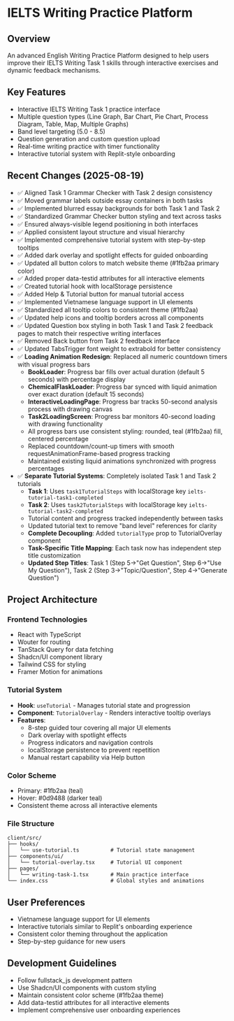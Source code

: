 # IELTS Writing Practice Platform

## Overview
An advanced English Writing Practice Platform designed to help users improve their IELTS Writing Task 1 skills through interactive exercises and dynamic feedback mechanisms.

## Key Features
- Interactive IELTS Writing Task 1 practice interface
- Multiple question types (Line Graph, Bar Chart, Pie Chart, Process Diagram, Table, Map, Multiple Graphs)
- Band level targeting (5.0 - 8.5)
- Question generation and custom question upload
- Real-time writing practice with timer functionality
- Interactive tutorial system with Replit-style onboarding

## Recent Changes (2025-08-19)
- ✅ Aligned Task 1 Grammar Checker with Task 2 design consistency
- ✅ Moved grammar labels outside essay containers in both tasks
- ✅ Implemented blurred essay backgrounds for both Task 1 and Task 2
- ✅ Standardized Grammar Checker button styling and text across tasks
- ✅ Ensured always-visible legend positioning in both interfaces
- ✅ Applied consistent layout structure and visual hierarchy
- ✅ Implemented comprehensive tutorial system with step-by-step tooltips
- ✅ Added dark overlay and spotlight effects for guided onboarding
- ✅ Updated all button colors to match website theme (#1fb2aa primary color)
- ✅ Added proper data-testid attributes for all interactive elements
- ✅ Created tutorial hook with localStorage persistence
- ✅ Added Help & Tutorial button for manual tutorial access
- ✅ Implemented Vietnamese language support in UI elements
- ✅ Standardized all tooltip colors to consistent theme (#1fb2aa)
- ✅ Updated help icons and tooltip borders across all components
- ✅ Updated Question box styling in both Task 1 and Task 2 feedback pages to match their respective writing interfaces
- ✅ Removed Back button from Task 2 feedback interface
- ✅ Updated TabsTrigger font weight to extrabold for better consistency
- ✅ **Loading Animation Redesign**: Replaced all numeric countdown timers with visual progress bars
  - **BookLoader**: Progress bar fills over actual duration (default 5 seconds) with percentage display
  - **ChemicalFlaskLoader**: Progress bar synced with liquid animation over exact duration (default 15 seconds)
  - **InteractiveLoadingPage**: Progress bar tracks 50-second analysis process with drawing canvas
  - **Task2LoadingScreen**: Progress bar monitors 40-second loading with drawing functionality
  - All progress bars use consistent styling: rounded, teal (#1fb2aa) fill, centered percentage
  - Replaced countdown/count-up timers with smooth requestAnimationFrame-based progress tracking
  - Maintained existing liquid animations synchronized with progress percentages
- ✅ **Separate Tutorial Systems**: Completely isolated Task 1 and Task 2 tutorials
  - **Task 1**: Uses `task1TutorialSteps` with localStorage key `ielts-tutorial-task1-completed`
  - **Task 2**: Uses `task2TutorialSteps` with localStorage key `ielts-tutorial-task2-completed`
  - Tutorial content and progress tracked independently between tasks
  - Updated tutorial text to remove "band level" references for clarity
  - **Complete Decoupling**: Added `tutorialType` prop to TutorialOverlay component
  - **Task-Specific Title Mapping**: Each task now has independent step title customization
  - **Updated Step Titles**: Task 1 (Step 5→"Get Question", Step 6→"Use My Question"), Task 2 (Step 3→"Topic/Question", Step 4→"Generate Question")

## Project Architecture

### Frontend Technologies
- React with TypeScript
- Wouter for routing
- TanStack Query for data fetching
- Shadcn/UI component library
- Tailwind CSS for styling
- Framer Motion for animations

### Tutorial System
- **Hook**: `useTutorial` - Manages tutorial state and progression
- **Component**: `TutorialOverlay` - Renders interactive tooltip overlays
- **Features**: 
  - 8-step guided tour covering all major UI elements
  - Dark overlay with spotlight effects
  - Progress indicators and navigation controls
  - localStorage persistence to prevent repetition
  - Manual restart capability via Help button

### Color Scheme
- Primary: #1fb2aa (teal)
- Hover: #0d9488 (darker teal)
- Consistent theme across all interactive elements

### File Structure
```
client/src/
├── hooks/
│   └── use-tutorial.ts          # Tutorial state management
├── components/ui/
│   └── tutorial-overlay.tsx     # Tutorial UI component
├── pages/
│   └── writing-task-1.tsx       # Main practice interface
└── index.css                    # Global styles and animations
```

## User Preferences
- Vietnamese language support for UI elements
- Interactive tutorials similar to Replit's onboarding experience
- Consistent color theming throughout the application
- Step-by-step guidance for new users

## Development Guidelines
- Follow fullstack_js development pattern
- Use Shadcn/UI components with custom styling
- Maintain consistent color scheme (#1fb2aa theme)
- Add data-testid attributes for all interactive elements
- Implement comprehensive user onboarding experiences